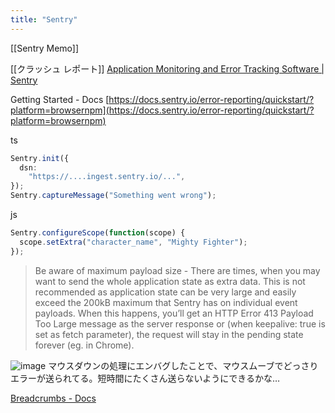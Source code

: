 ```yaml
---
title: "Sentry"
---
```


[[Sentry Memo]]


[[クラッシュ レポート]]
[Application Monitoring and Error Tracking Software | Sentry](https://sentry.io/welcome/)

Getting Started - Docs
[https://docs.sentry.io/error-reporting/quickstart/?platform=browsernpm](https://docs.sentry.io/error-reporting/quickstart/?platform=browsernpm)

ts

```typescript
Sentry.init({
  dsn:
    "https://....ingest.sentry.io/...",
});
Sentry.captureMessage("Something went wrong"); 
```


js

```javascript
Sentry.configureScope(function(scope) {
  scope.setExtra("character_name", "Mighty Fighter");
});
```


> Be aware of maximum payload size - There are times, when you may want to send the whole application state as extra data. This is not recommended as application state can be very large and easily exceed the 200kB maximum that Sentry has on individual event payloads. When this happens, you’ll get an HTTP Error 413 Payload Too Large message as the server response or (when keepalive: true is set as fetch parameter), the request will stay in the pending state forever (eg. in Chrome).

![image](https://gyazo.com/f3d11ea932fa3d84bca24195fd619bd9/thumb/1000)
マウスダウンの処理にエンバグしたことで、マウスムーブでどっさりエラーが送られてる。短時間にたくさん送らないようにできるかな…

[Breadcrumbs - Docs](https://docs.sentry.io/enriching-error-data/breadcrumbs/?platform=browsernpm)

